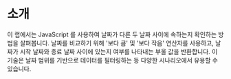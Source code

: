 # 소개

이 랩에서는 JavaScript 를 사용하여 날짜가 다른 두 날짜 사이에 속하는지 확인하는 방법을 살펴봅니다. 날짜를 비교하기 위해 '보다 큼' 및 '보다 작음' 연산자를 사용하고, 날짜가 시작 날짜와 종료 날짜 사이에 있는지 여부를 나타내는 부울 값을 반환합니다. 이 기술은 날짜 범위를 기반으로 데이터를 필터링하는 등 다양한 시나리오에서 유용할 수 있습니다.
